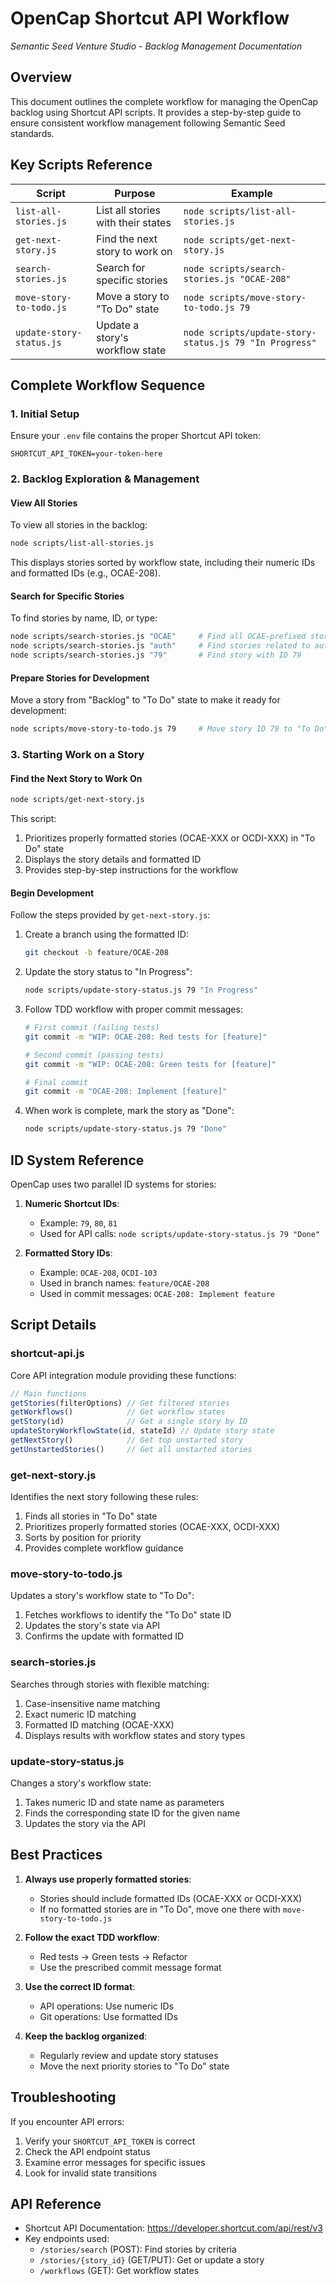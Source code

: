 # OpenCap Shortcut API Workflow
*Semantic Seed Venture Studio - Backlog Management Documentation*

## Overview
This document outlines the complete workflow for managing the OpenCap backlog using Shortcut API scripts. It provides a step-by-step guide to ensure consistent workflow management following Semantic Seed standards.

## Key Scripts Reference

| Script | Purpose | Example |
|--------|---------|---------|
| `list-all-stories.js` | List all stories with their states | `node scripts/list-all-stories.js` |
| `get-next-story.js` | Find the next story to work on | `node scripts/get-next-story.js` |
| `search-stories.js` | Search for specific stories | `node scripts/search-stories.js "OCAE-208"` |
| `move-story-to-todo.js` | Move a story to "To Do" state | `node scripts/move-story-to-todo.js 79` |
| `update-story-status.js` | Update a story's workflow state | `node scripts/update-story-status.js 79 "In Progress"` |

## Complete Workflow Sequence

### 1. Initial Setup
Ensure your `.env` file contains the proper Shortcut API token:
```
SHORTCUT_API_TOKEN=your-token-here
```

### 2. Backlog Exploration & Management

#### View All Stories
To view all stories in the backlog:
```bash
node scripts/list-all-stories.js
```
This displays stories sorted by workflow state, including their numeric IDs and formatted IDs (e.g., OCAE-208).

#### Search for Specific Stories
To find stories by name, ID, or type:
```bash
node scripts/search-stories.js "OCAE"     # Find all OCAE-prefixed stories
node scripts/search-stories.js "auth"     # Find stories related to authentication
node scripts/search-stories.js "79"       # Find story with ID 79
```

#### Prepare Stories for Development
Move a story from "Backlog" to "To Do" state to make it ready for development:
```bash
node scripts/move-story-to-todo.js 79     # Move story ID 79 to "To Do" state
```

### 3. Starting Work on a Story

#### Find the Next Story to Work On
```bash
node scripts/get-next-story.js
```

This script:
1. Prioritizes properly formatted stories (OCAE-XXX or OCDI-XXX) in "To Do" state
2. Displays the story details and formatted ID
3. Provides step-by-step instructions for the workflow

#### Begin Development
Follow the steps provided by `get-next-story.js`:

1. Create a branch using the formatted ID:
   ```bash
   git checkout -b feature/OCAE-208
   ```

2. Update the story status to "In Progress":
   ```bash
   node scripts/update-story-status.js 79 "In Progress"
   ```

3. Follow TDD workflow with proper commit messages:
   ```bash
   # First commit (failing tests)
   git commit -m "WIP: OCAE-208: Red tests for [feature]"
   
   # Second commit (passing tests)
   git commit -m "WIP: OCAE-208: Green tests for [feature]"
   
   # Final commit
   git commit -m "OCAE-208: Implement [feature]"
   ```

4. When work is complete, mark the story as "Done":
   ```bash
   node scripts/update-story-status.js 79 "Done"
   ```

## ID System Reference

OpenCap uses two parallel ID systems for stories:

1. **Numeric Shortcut IDs**: 
   - Example: `79`, `80`, `81`
   - Used for API calls: `node scripts/update-story-status.js 79 "Done"`

2. **Formatted Story IDs**:
   - Example: `OCAE-208`, `OCDI-103`
   - Used in branch names: `feature/OCAE-208`
   - Used in commit messages: `OCAE-208: Implement feature`

## Script Details

### shortcut-api.js
Core API integration module providing these functions:

```javascript
// Main functions
getStories(filterOptions) // Get filtered stories
getWorkflows()            // Get workflow states
getStory(id)              // Get a single story by ID
updateStoryWorkflowState(id, stateId) // Update story state
getNextStory()            // Get top unstarted story
getUnstartedStories()     // Get all unstarted stories
```

### get-next-story.js
Identifies the next story following these rules:
1. Finds all stories in "To Do" state
2. Prioritizes properly formatted stories (OCAE-XXX, OCDI-XXX)
3. Sorts by position for priority
4. Provides complete workflow guidance

### move-story-to-todo.js
Updates a story's workflow state to "To Do":
1. Fetches workflows to identify the "To Do" state ID
2. Updates the story's state via API
3. Confirms the update with formatted ID

### search-stories.js
Searches through stories with flexible matching:
1. Case-insensitive name matching
2. Exact numeric ID matching
3. Formatted ID matching (OCAE-XXX)
4. Displays results with workflow states and story types

### update-story-status.js
Changes a story's workflow state:
1. Takes numeric ID and state name as parameters
2. Finds the corresponding state ID for the given name
3. Updates the story via the API

## Best Practices

1. **Always use properly formatted stories**:
   - Stories should include formatted IDs (OCAE-XXX or OCDI-XXX)
   - If no formatted stories are in "To Do", move one there with `move-story-to-todo.js`

2. **Follow the exact TDD workflow**:
   - Red tests → Green tests → Refactor
   - Use the prescribed commit message format

3. **Use the correct ID format**:
   - API operations: Use numeric IDs
   - Git operations: Use formatted IDs

4. **Keep the backlog organized**:
   - Regularly review and update story statuses
   - Move the next priority stories to "To Do" state

## Troubleshooting

If you encounter API errors:
1. Verify your `SHORTCUT_API_TOKEN` is correct
2. Check the API endpoint status
3. Examine error messages for specific issues
4. Look for invalid state transitions

## API Reference

- Shortcut API Documentation: https://developer.shortcut.com/api/rest/v3
- Key endpoints used:
  - `/stories/search` (POST): Find stories by criteria
  - `/stories/{story_id}` (GET/PUT): Get or update a story
  - `/workflows` (GET): Get workflow states
